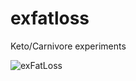 # exfatloss
Keto/Carnivore experiments

![exFatLoss](https://github.com/artyomshutoff/exfatloss/assets/37169190/9bbce2bf-d87e-4a63-814d-27d455dbc612)


